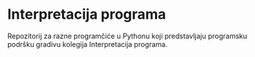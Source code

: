 # Interpretacija programa

Repozitorij za razne programčiće u Pythonu koji
predstavljaju programsku podršku gradivu kolegija Interpretacija programa.
